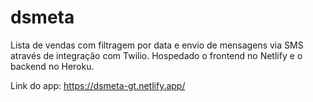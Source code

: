 # dsmeta

Lista de vendas com filtragem por data e envio de mensagens via SMS através de integração com Twilio.
Hospedado o frontend no Netlify e o backend no Heroku.

Link do app: https://dsmeta-gt.netlify.app/
